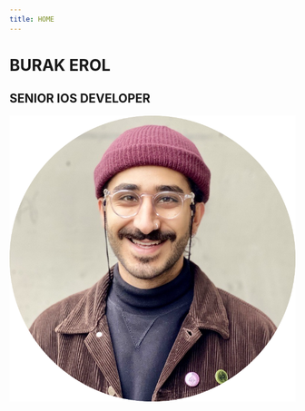 ```yaml
---
title: HOME
---
```


<div class="wrapper-home">
	<h1>BURAK EROL</h1>
	<h2>SENIOR IOS DEVELOPER</h2>
	<img src="/images/burakerol.png" class="burakerol-image"/>
</div>
